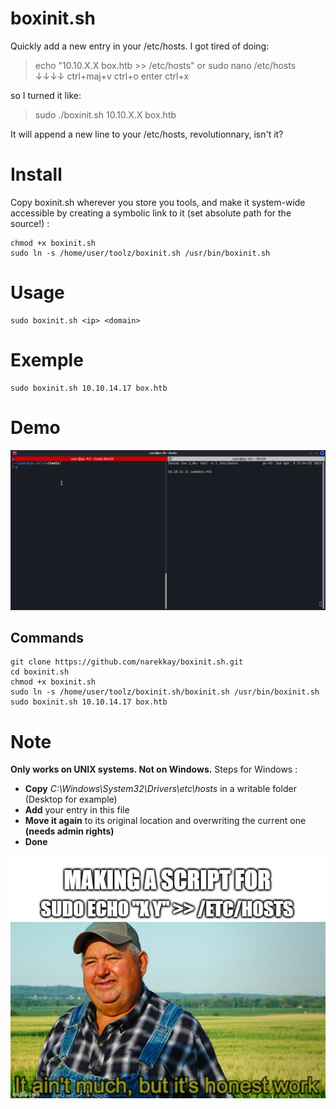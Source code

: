 # boxinit.sh
Quickly add a new entry in your /etc/hosts.
I got tired of doing:

> echo "10.10.X.X box.htb >> /etc/hosts"
or 
> sudo nano /etc/hosts ↓↓↓↓ ctrl+maj+v ctrl+o enter ctrl+x 

so I turned it like:
	
> sudo ./boxinit.sh 10.10.X.X box.htb

It will append a new line to your /etc/hosts, revolutionnary, isn't it?

# Install
Copy boxinit.sh wherever you store you tools, and make it system-wide accessible by creating a symbolic link to it (set absolute path for the source!) :

	chmod +x boxinit.sh
	sudo ln -s /home/user/toolz/boxinit.sh /usr/bin/boxinit.sh

# Usage
	sudo boxinit.sh <ip> <domain>
	
# Exemple
	sudo boxinit.sh 10.10.14.17 box.htb

# Demo
![boxinit.sh Demo](boxinit_demo.gif)

## Commands

	git clone https://github.com/narekkay/boxinit.sh.git
	cd boxinit.sh
	chmod +x boxinit.sh
	sudo ln -s /home/user/toolz/boxinit.sh/boxinit.sh /usr/bin/boxinit.sh
	sudo boxinit.sh 10.10.14.17 box.htb


# Note
**Only works on UNIX systems.
Not on Windows.**
Steps for Windows :
- **Copy** *C:\Windows\System32\Drivers\etc\hosts* in a writable folder (Desktop for example)
- **Add** your entry in this file
- **Move it again** to its original location and overwriting the current one **(needs admin rights)**
- **Done** 

![It ain't much, but it's honest work](meme.jpg)
